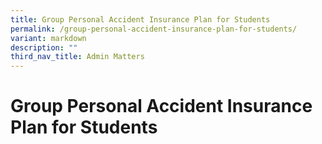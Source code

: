 ```yaml
---
title: Group Personal Accident Insurance Plan for Students
permalink: /group-personal-accident-insurance-plan-for-students/
variant: markdown
description: ""
third_nav_title: Admin Matters
---
```

# **Group Personal Accident Insurance Plan for Students**
